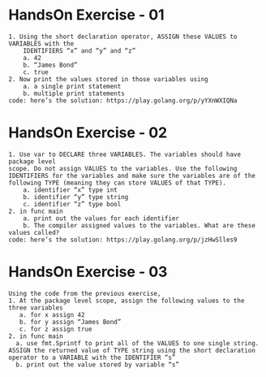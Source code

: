 # HandsOn Exercise - 01
    1. Using the short declaration operator, ASSIGN these VALUES to VARIABLES with the
        IDENTIFIERS “x” and “y” and “z”
        a. 42
        b. “James Bond”
        c. true
    2. Now print the values stored in those variables using
        a. a single print statement
        b. multiple print statements
    code: here’s the solution: https://play.golang.org/p/yYXnWXIQNa
  
# HandsOn Exercise - 02
    1. Use var to DECLARE three VARIABLES. The variables should have package level
    scope. Do not assign VALUES to the variables. Use the following IDENTIFIERS for the variables and make sure the variables are of the following TYPE (meaning they can store VALUES of that TYPE).
        a. identifier “x” type int
        b. identifier “y” type string
        c. identifier “z” type bool
    2. in func main
        a. print out the values for each identifier
        b. The compiler assigned values to the variables. What are these values called?
    code: here’s the solution: https://play.golang.org/p/jzHwSlles9

# HandsOn Exercise - 03
    Using the code from the previous exercise,
    1. At the package level scope, assign the following values to the three variables
       a. for x assign 42
       b. for y assign “James Bond”
       c. for z assign true
    2. in func main
      a. use fmt.Sprintf to print all of the VALUES to one single string. ASSIGN the returned value of TYPE string using the short declaration operator to a VARIABLE with the IDENTIFIER “s”
      b. print out the value stored by variable “s”
      